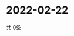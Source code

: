 # 2022-02-22
  共 0条

  <!-- BEGIN -->
  <!-- 最后更新时间Tue Feb 22 2022 11:03:05 GMT+0000 (Coordinated Universal Time) -->
  
  <!-- END -->
  
  